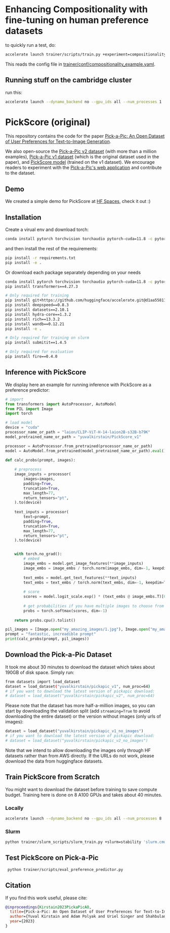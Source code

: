 # Enhancing Compositionality with fine-tuning on human preference datasets

to quickly run a test, do:

```bash
accelerate launch trainer/scripts/train.py +experiment=compositionality_example output_dir=compositionality_example_output
```

This reads the config file in [trainer/conf/compositionality_example.yaml](trainer/conf/experiment/compositionality_example.yaml). 

## Running stuff on the cambridge cluster
run this:
```bash
accelerate launch --dynamo_backend no --gpu_ids all --num_processes 1  --num_machines 1 --use_deepspeed trainer/scripts/train.py +experiment=compositionality_example output_dir=/rds/project/rds-lSmP1cwRttU/vu214/reward-models-compositionality-resources/pickscore_trained_model_outputs
```

# PickScore (original)
This repository contains the code for the paper [Pick-a-Pic: An Open Dataset of User Preferences for Text-to-Image Generation](https://arxiv.org/abs/2305.01569). 

We also open-source the [Pick-a-Pic v2 dataset](https://huggingface.co/datasets/yuvalkirstain/pickapic_v2) (with more than a million examples), [Pick-a-Pic v1 dataset](https://huggingface.co/datasets/yuvalkirstain/pickapic_v1) (which is the original dataset used in the paper), and [PickScore model](https://huggingface.co/yuvalkirstain/PickScore_v1) (trained on the v1 dataset). We encourage readers to experiment with the [Pick-a-Pic's web application](https://pickapic.io/) and contribute to the dataset.

## Demo
We created a simple demo for PickScore at [HF Spaces](https://huggingface.co/spaces/yuvalkirstain/PickScore), check it out :)

## Installation
Create a virual env and download torch:

```bash
conda install pytorch torchvision torchaudio pytorch-cuda=11.8 -c pytorch -c nvidia
```

and then install the rest of the requirements:
```bash
pip install -r requirements.txt
pip install -e .
```

Or download each package separately depending on your needs
```bash
conda install pytorch torchvision torchaudio pytorch-cuda=11.8 -c pytorch -c nvidia
pip install transformers==4.27.3 

# Only required for training
pip install git+https://github.com/huggingface/accelerate.git@d1aa558119859c4b205a324afabaecabd9ef375e
pip install deepspeed==0.8.3
pip install datasets==2.10.1
pip install hydra-core==1.3.2 
pip install rich==13.3.2
pip install wandb==0.12.21
pip install -e .

# Only required for training on slurm
pip install submitit==1.4.5

# Only required for evaluation
pip install fire==0.4.0
```



## Inference with PickScore
We display here an example for running inference with PickScore as a preference predictor:
```python
# import
from transformers import AutoProcessor, AutoModel
from PIL import Image
import torch

# load model
device = "cuda"
processor_name_or_path = "laion/CLIP-ViT-H-14-laion2B-s32B-b79K"
model_pretrained_name_or_path = "yuvalkirstain/PickScore_v1"

processor = AutoProcessor.from_pretrained(processor_name_or_path)
model = AutoModel.from_pretrained(model_pretrained_name_or_path).eval().to(device)

def calc_probs(prompt, images):
    
    # preprocess
    image_inputs = processor(
        images=images,
        padding=True,
        truncation=True,
        max_length=77,
        return_tensors="pt",
    ).to(device)
    
    text_inputs = processor(
        text=prompt,
        padding=True,
        truncation=True,
        max_length=77,
        return_tensors="pt",
    ).to(device)


    with torch.no_grad():
        # embed
        image_embs = model.get_image_features(**image_inputs)
        image_embs = image_embs / torch.norm(image_embs, dim=-1, keepdim=True)
    
        text_embs = model.get_text_features(**text_inputs)
        text_embs = text_embs / torch.norm(text_embs, dim=-1, keepdim=True)
    
        # score
        scores = model.logit_scale.exp() * (text_embs @ image_embs.T)[0]
        
        # get probabilities if you have multiple images to choose from
        probs = torch.softmax(scores, dim=-1)
    
    return probs.cpu().tolist()

pil_images = [Image.open("my_amazing_images/1.jpg"), Image.open("my_amazing_images/2.jpg")]
prompt = "fantastic, increadible prompt"
print(calc_probs(prompt, pil_images))
```

## Download the Pick-a-Pic Dataset

It took me about 30 minutes to download the dataset which takes about 190GB of disk space. Simply run: 
```bash
from datasets import load_dataset
dataset = load_dataset("yuvalkirstain/pickapic_v1", num_proc=64)
# if you want to download the latest version of pickapic download:
# dataset = load_dataset("yuvalkirstain/pickapic_v2", num_proc=64)
```

Please note that the dataset has more half-a-million images, so you can start by downloading the validation split (add `streaming=True` to avoid downloading the entire dataset) or the version without images (only urls of images):
```python
dataset = load_dataset("yuvalkirstain/pickapic_v1_no_images")
# if you want to download the latest version of pickapic download:
# dataset = load_dataset("yuvalkirstain/pickapic_v2_no_images")
```

Note that we intend to allow downloading the images only through HF datasets rather than from AWS directly. If the URLs do not work, please download the data from huggingface datasets.

## Train PickScore from Scratch
You might want to download the dataset before training to save compute budget. 
Training here is done on 8 A100 GPUs and takes about 40 minutes.

### Locally
```bash
accelerate launch --dynamo_backend no --gpu_ids all --num_processes 8  --num_machines 1 --use_deepspeed trainer/scripts/train.py +experiment=clip_h output_dir=output```
```

### Slurm
```bash
python trainer/slurm_scripts/slurm_train.py +slurm=stability 'slurm.cmd="+experiment=clip_h"'
```

## Test PickScore on Pick-a-Pic
```bash
 python trainer/scripts/eval_preference_predictor.py
```

## Citation
If you find this work useful, please cite:
```bibtex
@inproceedings{Kirstain2023PickaPicAO,
  title={Pick-a-Pic: An Open Dataset of User Preferences for Text-to-Image Generation},
  author={Yuval Kirstain and Adam Polyak and Uriel Singer and Shahbuland Matiana and Joe Penna and Omer Levy},
  year={2023}
}
```
